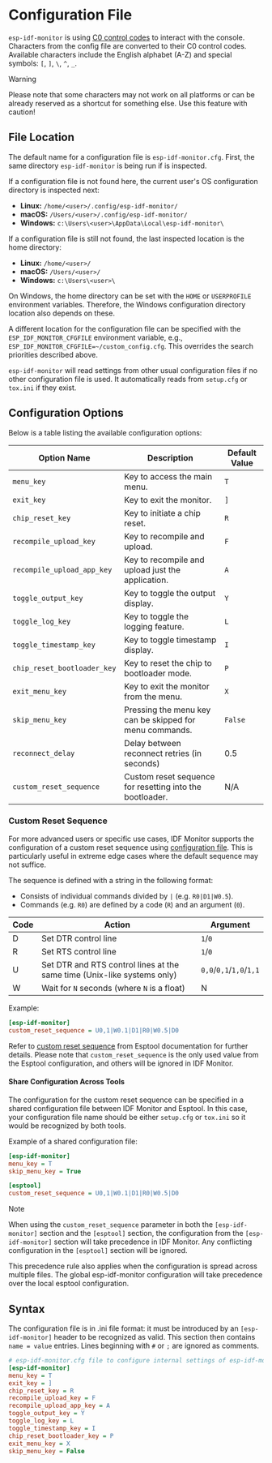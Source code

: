 # Configuration File

`esp-idf-monitor` is using [C0 control codes](https://en.wikipedia.org/wiki/C0_and_C1_control_codes) to interact with the console. Characters from the config file are converted to their C0 control codes. Available characters include the English alphabet (A-Z) and special symbols: `[`, `]`, `\`, `^`, `_`.

> [!WARNING]
> Please note that some characters may not work on all platforms or can be already reserved as a shortcut for something else. Use this feature with caution!

## File Location

The default name for a configuration file is `esp-idf-monitor.cfg`. First, the same directory `esp-idf-monitor` is being run if is inspected.

If a configuration file is not found here, the current user's OS configuration directory is inspected next:

- **Linux:** `/home/<user>/.config/esp-idf-monitor/`
- **macOS:** `/Users/<user>/.config/esp-idf-monitor/`
- **Windows:** `c:\Users\<user>\AppData\Local\esp-idf-monitor\`

If a configuration file is still not found, the last inspected location is the home directory:

- **Linux:** `/home/<user>/`
- **macOS:** `/Users/<user>/`
- **Windows:** `c:\Users\<user>\`

On Windows, the home directory can be set with the `HOME` or `USERPROFILE` environment variables. Therefore, the Windows configuration directory location also depends on these.

A different location for the configuration file can be specified with the `ESP_IDF_MONITOR_CFGFILE` environment variable, e.g., `ESP_IDF_MONITOR_CFGFILE=~/custom_config.cfg`. This overrides the search priorities described above.

`esp-idf-monitor` will read settings from other usual configuration files if no other configuration file is used. It automatically reads from `setup.cfg` or `tox.ini` if they exist.

## Configuration Options

Below is a table listing the available configuration options:

| Option Name                | Description                                              | Default Value  |
|----------------------------|----------------------------------------------------------|----------------|
| `menu_key`                 | Key to access the main menu.                             | `T`            |
| `exit_key`                 | Key to exit the monitor.                                 | `]`            |
| `chip_reset_key`           | Key to initiate a chip reset.                            | `R`            |
| `recompile_upload_key`     | Key to recompile and upload.                             | `F`            |
| `recompile_upload_app_key` | Key to recompile and upload just the application.        | `A`            |
| `toggle_output_key`        | Key to toggle the output display.                        | `Y`            |
| `toggle_log_key`           | Key to toggle the logging feature.                       | `L`            |
| `toggle_timestamp_key`     | Key to toggle timestamp display.                         | `I`            |
| `chip_reset_bootloader_key`| Key to reset the chip to bootloader mode.                | `P`            |
| `exit_menu_key`            | Key to exit the monitor from the menu.                   | `X`            |
| `skip_menu_key`            | Pressing the menu key can be skipped for menu commands.  | `False`        |
| `reconnect_delay`          | Delay between reconnect retries (in seconds)             | 0.5            |
| `custom_reset_sequence`    | Custom reset sequence for resetting into the bootloader. | N/A            |

### Custom Reset Sequence

For more advanced users or specific use cases, IDF Monitor supports the configuration of a custom reset sequence using [configuration file](#configuration-file). This is particularly useful in extreme edge cases where the default sequence may not suffice.

The sequence is defined with a string in the following format:

- Consists of individual commands divided by `|` (e.g. `R0|D1|W0.5`).
- Commands (e.g. `R0`) are defined by a code (`R`) and an argument (`0`).

| Code | Action                                                                  | Argument                |
|------|-------------------------------------------------------------------------|-------------------------|
| D    | Set DTR control line                                                    | `1`/`0`                 |
| R    | Set RTS control line                                                    | `1`/`0`                 |
| U    | Set DTR and RTS control lines at the same time (Unix-like systems only) | `0,0`/`0,1`/`1,0`/`1,1` |
| W    | Wait for `N` seconds (where `N` is a float)                             | N                       |

Example:

```ini
[esp-idf-monitor]
custom_reset_sequence = U0,1|W0.1|D1|R0|W0.5|D0
```

Refer to [custom reset sequence](https://docs.espressif.com/projects/esptool/en/latest/esptool/configuration-file.html#custom-reset-sequence) from Esptool documentation for further details. Please note that ``custom_reset_sequence`` is the only used value from the Esptool configuration, and others will be ignored in IDF Monitor.

#### Share Configuration Across Tools

The configuration for the custom reset sequence can be specified in a shared configuration file between IDF Monitor and Esptool. In this case, your configuration file name should be either `setup.cfg` or `tox.ini` so it would be recognized by both tools.

Example of a shared configuration file:

```ini
[esp-idf-monitor]
menu_key = T
skip_menu_key = True

[esptool]
custom_reset_sequence = U0,1|W0.1|D1|R0|W0.5|D0
```

> [!NOTE]
> When using the `custom_reset_sequence` parameter in both the `[esp-idf-monitor]` section and the `[esptool]` section, the configuration from the `[esp-idf-monitor]` section will take precedence in IDF Monitor. Any conflicting configuration in the `[esptool]` section will be ignored.
>
> This precedence rule also applies when the configuration is spread across multiple files. The global esp-idf-monitor configuration will take precedence over the local esptool configuration.

## Syntax

The configuration file is in .ini file format: it must be introduced by an `[esp-idf-monitor]` header to be recognized as valid. This section then contains `name = value` entries. Lines beginning with `#` or `;` are ignored as comments.

```ini
# esp-idf-monitor.cfg file to configure internal settings of esp-idf-monitor
[esp-idf-monitor]
menu_key = T
exit_key = ]
chip_reset_key = R
recompile_upload_key = F
recompile_upload_app_key = A
toggle_output_key = Y
toggle_log_key = L
toggle_timestamp_key = I
chip_reset_bootloader_key = P
exit_menu_key = X
skip_menu_key = False
```
